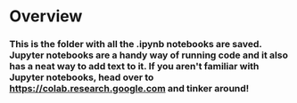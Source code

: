 # Overview

### This is the folder with all the .ipynb notebooks are saved. Jupyter notebooks are a handy way of running code and it also has a neat way to add text to it. If you aren't familiar with Jupyter notebooks, head over to https://colab.research.google.com and tinker around!
